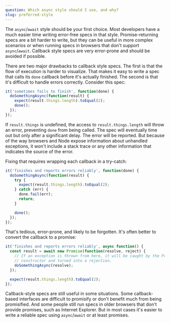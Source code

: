 ```yaml
---
question: Which async style should I use, and why?
slug: preferred-style
---
```


The `async`/`await` style should be your first choice. Most developers have a
much easier time writing error-free specs in that style. Promise-returning
specs are a bit harder to write, but they can be useful in more complex
scenarios or when running specs in browsers that don't support `async`/`await`.
Callback style specs are very error-prone and should be avoided if possible.

There are two major drawbacks to callback style specs. The first is that the
flow of execution is harder to visualize. That makes it easy to write a spec
that calls its `done` callback before it's actually finished. The second is
that it's difficult to handle errors correctly. Consider this spec:

```javascript
it('sometimes fails to finish', function(done) {
  doSomethingAsync(function(result) {
    expect(result.things.length).toEqual(2);
    done();
  });
});
```

If `result.things` is undefined, the access to `result.things.length` will throw
an error, preventing `done` from being called. The spec will eventually time out
but only after a significant delay. The error will be reported. But because of
the way browsers and Node expose information about unhandled exceptions, it 
won't include a stack trace or any other information that indicates the source
of the error.

Fixing that requires wrapping each callback in a try-catch:

```javascript
it('finishes and reports errors reliably', function(done) {
  doSomethingAsync(function(result) {
    try {
      expect(result.things.length).toEqual(2);
    } catch (err) {
      done.fail(err);
      return;
    }

    done();
  });
});
```

That's tedious, error-prone, and likely to be forgotten. It's often better to
convert the callback to a promise:

```javascript
it('finishes and reports errors reliably', async function() {
  const result = await new Promise(function(resolve, reject) {
    // If an exception is thrown from here, it will be caught by the Promise
    // constructor and turned into a rejection.
    doSomethingAsync(resolve);
  });

  expect(result.things.length).toEqual(2);
});
```

Callback-style specs are still useful in some situations. Some callback-based
interfaces are difficult to promisify or don't benefit much from being
promisified. And some people still run specs in older browsers that don't
provide promises, such as Internet Explorer.  But in most cases it's easier to
write a reliable spec using `async`/`await` or at least promises.

